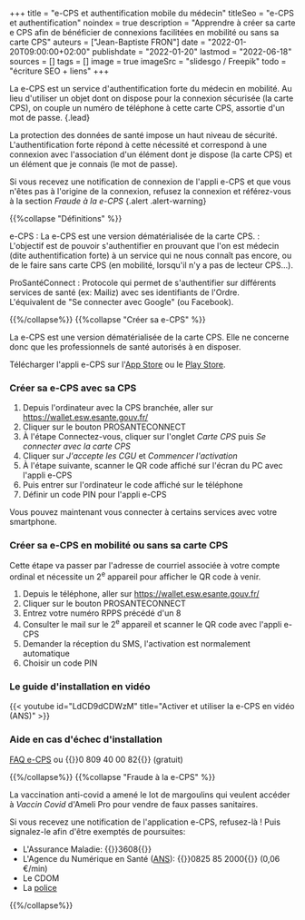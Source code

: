 +++
title = "e-CPS et authentification mobile du médecin"
titleSeo = "e-CPS et authentification"
noindex = true
description = "Apprendre à créer sa carte e CPS afin de bénéficier de connexions facilitées en mobilité ou sans sa carte CPS"
auteurs = ["Jean-Baptiste FRON"]
date = "2022-01-20T09:00:00+02:00"
publishdate = "2022-01-20"
lastmod = "2022-06-18"
sources = []
tags = []
image = true
imageSrc = "slidesgo / Freepik"
todo = "écriture SEO + liens"
+++

La e-CPS est un service d'authentification forte du médecin en mobilité. Au lieu d'utiliser un objet dont on dispose pour la connexion sécurisée (la carte CPS), on couple un numéro de téléphone à cette carte CPS, assortie d'un mot de passe.
{.lead}

La protection des données de santé impose un haut niveau de sécurité. L'authentification forte répond à cette nécessité et correspond à une connexion avec l'association d'un élément dont je dispose (la carte CPS) et un élément que je connais (le mot de passe).

Si vous recevez une notification de connexion de l'appli e-CPS et que vous n'êtes pas à l'origine de la connexion, refusez la connexion et référez-vous à la section *Fraude à la e-CPS*
{.alert .alert-warning}

{{%collapse "Définitions" %}}

e-CPS
: La e-CPS est une version dématérialisée de la carte CPS.
: L'objectif est de pouvoir s'authentifier en prouvant que l'on est médecin (dite authentification forte) à un service qui ne nous connaît pas encore, ou de le faire sans carte CPS (en mobilité, lorsqu'il n'y a pas de lecteur CPS...).

ProSantéConnect
: Protocole qui permet de s'authentifier sur différents services de santé (ex: Mailiz) avec ses identifiants de l'Ordre.  
L'équivalent de "Se connecter avec Google" (ou Facebook).

{{%/collapse%}}
{{%collapse "Créer sa e-CPS" %}}

La e-CPS est une version dématérialisée de la carte CPS. Elle ne concerne donc que les professionnels de santé autorisés à en disposer.

Télécharger l'appli e-CPS sur l'[App Store](https://apps.apple.com/fr/app/e-cps/id1469033607) ou le [Play Store](https://play.google.com/store/apps/details?id=fr.asipsante.esante.wallet.prod).

### Créer sa e-CPS avec sa CPS

1. Depuis l'ordinateur avec la CPS branchée, aller sur <https://wallet.esw.esante.gouv.fr/>
2. Cliquer sur le bouton PROSANTECONNECT
3. À l'étape Connectez-vous, cliquer sur l'onglet *Carte CPS* puis *Se connecter avec la carte CPS*
4. Cliquer sur *J'accepte les CGU* et *Commencer l'activation*
5. À l'étape suivante, scanner le QR code affiché sur l'écran du PC avec l'appli e-CPS
6. Puis entrer sur l'ordinateur le code affiché sur le téléphone
7. Définir un code PIN pour l'appli e-CPS

Vous pouvez maintenant vous connecter à certains services avec votre smartphone.

### Créer sa e-CPS en mobilité ou sans sa carte CPS

Cette étape va passer par l'adresse de courriel associée à votre compte ordinal et nécessite un 2<sup>e</sup> appareil pour afficher le QR code à venir.

1. Depuis le téléphone, aller sur <https://wallet.esw.esante.gouv.fr/>
2. Cliquer sur le bouton PROSANTECONNECT
3. Entrez votre numéro RPPS précédé d'un 8
4. Consulter le mail sur le 2<sup>e</sup> appareil et scanner le QR code avec l'appli e-CPS
5. Demander la réception du SMS, l'activation est normalement automatique
6. Choisir un code PIN

### Le guide d'installation en vidéo

{{< youtube id="LdCD9dCDWzM" title="Activer et utiliser la e-CPS en vidéo (ANS)" >}}

### Aide en cas d'échec d'installation

[FAQ e-CPS](https://esante.gouv.fr/securite/faq-e-cps) ou {{<phone>}}0 809 40 00 82{{</phone>}} (gratuit)

{{%/collapse%}}
{{%collapse "Fraude à la e-CPS" %}}

La vaccination anti-covid a amené le lot de margoulins qui veulent accéder à *Vaccin Covid* d'Ameli Pro pour vendre de faux passes sanitaires.

Si vous recevez une notification de l'application e-CPS, refusez-là ! Puis signalez-le afin d'être exemptés de poursuites:

- L'Assurance Maladie: {{<phone>}}3608{{</phone>}}
- L'Agence du Numérique en Santé ([ANS](https://esante.gouv.fr/actualites/professionnels-de-sante-comment-reagir-en-cas-de-doute-la-fraude-au-pass-sanitaire)): {{<phone>}}0825 85 2000{{</phone>}} (0,06 €/min)
- Le CDOM
- La [police](https://www.pre-plainte-en-ligne.gouv.fr/)

{{%/collapse%}}
